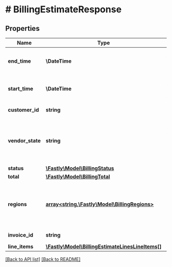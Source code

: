 # # BillingEstimateResponse

## Properties

Name | Type | Description | Notes
------------ | ------------- | ------------- | -------------
**end_time** | **\DateTime** | Date and time in ISO 8601 format. | [optional] [readonly] 
**start_time** | **\DateTime** | Date and time in ISO 8601 format. | [optional] [readonly] 
**customer_id** | **string** |  | [optional] [readonly] 
**vendor_state** | **string** | The current state of our third-party billing vendor. One of `up` or `down`. | [optional] [readonly] 
**status** | [**\Fastly\Model\BillingStatus**](BillingStatus.md) |  | [optional] 
**total** | [**\Fastly\Model\BillingTotal**](BillingTotal.md) |  | [optional] 
**regions** | [**array&lt;string,\Fastly\Model\BillingRegions&gt;**](BillingRegions.md) | Breakdown of regional data for products that are region based. | [optional] 
**invoice_id** | **string** |  | [optional] [readonly] 
**line_items** | [**\Fastly\Model\BillingEstimateLinesLineItems[]**](BillingEstimateLinesLineItems.md) |  | [optional] 


[[Back to API list]](../../README.md#endpoints) [[Back to README]](../../README.md)
